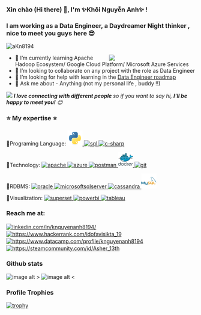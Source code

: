 ### Xin chào (Hi there) 👋, I'm ✨Khôi Nguyễn Anh✨ [ ](https://i.pinimg.com/originals/bb/82/21/bb82217d6c6a89cad939f8c8567f6171.gif)!

<h3>I am working as a Data Engineer, a Daydreamer Night thinker , nice to meet you guys here 😎 </h3>
<p align="left"> <img src="https://komarev.com/ghpvc/?username=aKn8194&label=Profile%20views&color=0e75b6&style=flat-square" alt="aKn8194" /> </p>

<img align='right' src="https://media.giphy.com/media/M9gbBd9nbDrOTu1Mqx/giphy.gif" width="230">

- 🌱 I’m currently learning Apache Hadoop Ecosystem/ Google Cloud Platform/ Microsoft Azure Services
- 👯 I’m looking to collaborate on any project with the role as Data Engineer
- 🤔 I’m looking for help with learning in the [Data Engineer roadmap](https://github.com/datastacktv/data-engineer-roadmap)
- 💬 Ask me about - Anything (not my personal life , buddy !!)

<img src="https://media.giphy.com/media/LnQjpWaON8nhr21vNW/giphy.gif" width="60"> <em><b>I love connecting with different people </b>so if you want to say hi, <b> I'll be happy to meet you!</b> 😊</em>

<h3 align="left"><b>⭐️ My expertise ⭐️ </b></h3>

<p align="left"> 
🔶Programing Language: 
<a href="https://www.python.org" target="_blank"> <img src="https://raw.githubusercontent.com/devicons/devicon/master/icons/python/python-original.svg" alt="python" width="40" height="40"/> </a><a href="https://www.sql.org/" target="_blank"> <img src="https://www.svgrepo.com/show/13344/sql-file-format.svg" alt="sql" width="40" height="40"/> </a>
</a><a href="https://docs.microsoft.com/en-us/dotnet/csharp/" target="_blank"> <img src="https://seeklogo.com/images/C/c-sharp-c-logo-02F17714BA-seeklogo.com.png" alt="c-sharp" width="40" height="40"/> </a>

🔶Technology: 
<a href="https://hadoop.apache.org/" target="_blank"> <img src="https://seeklogo.com/images/H/hadoop-logo-608148F581-seeklogo.com.png" alt="apache" width="40" height="40"/> </a> 
<a href="https://azure.microsoft.com/en-us/" target="_blank"> <img src="https://www.svgrepo.com/show/303372/azure-1-logo.svg" alt="azure" width="40" height="40"/> </a> 
<a href="https://postman.com" target="_blank"> <img src="https://www.vectorlogo.zone/logos/getpostman/getpostman-icon.svg" alt="postman" width="40" height="40"/> </a> 
<a href="https://www.docker.com/" target="_blank"> <img src="https://raw.githubusercontent.com/devicons/devicon/master/icons/docker/docker-original-wordmark.svg" alt="docker" width="40" height="40"/> </a>
 <a href="https://git-scm.com/" target="_blank"> <img src="https://www.vectorlogo.zone/logos/git-scm/git-scm-icon.svg" alt="git" width="40" height="40"/> </a>  

🔶RDBMS: 
<a href="https://www.oracle.com/index.html" target="_blank"> <img src="https://www.svgrepo.com/show/303303/oracle-6-logo.svg" alt="oracle" width="40" height="40"/> </a> 
<a href="https://www.microsoft.com/en-us/sql-server/sql-server-2019" target="_blank"> <img src="https://www.svgrepo.com/show/306420/microsoftsqlserver.svg" alt="microsoftsqlserver" width="40" height="40"/> </a> 
<a href="https://cassandra.apache.org/" target="_blank"> <img src="https://www.svgrepo.com/show/305710/apachecassandra.svg" alt="cassandra" width="40" height="40"/> </a> 
<a href="https://www.mysql.com/" target="_blank"> <img src="https://raw.githubusercontent.com/devicons/devicon/master/icons/mysql/mysql-original-wordmark.svg" alt="mysql" width="40" height="40"/> </a> 

🔶Visualization: 
<a href="https://superset.apache.org/" target="_blank"> <img src="https://www.freney.com/images/supersetcolor.png" alt="superset" width="40" height="40"/> </a>
<a href="https://powerbi.microsoft.com/en-us/" target="_blank"> <img src="https://www.svgrepo.com/show/306593/powerbi.svg" alt="powerbi" width="40" height="40"/> </a> 
<a href="https://www.tableau.com/" target="_blank"> <img src="https://www.svgrepo.com/show/306830/tableau.svg" alt="tableau" width="40" height="40"/> </a> 

 </p>

<h3 align="left">Reach me at:</h3>
<p align="left">
<a href="https://linkedin.com/in/knguyenanh8194/" target="blank"><img align="center" src="https://cdn.jsdelivr.net/npm/simple-icons@3.0.1/icons/linkedin.svg" alt="linkedin.com/in/knguyenanh8194/" height="30" width="40" /></a>
<a href="https://www.hackerrank.com/knguyenanh8194" target="blank"><img align="center" src="https://cdn.jsdelivr.net/npm/simple-icons@3.0.1/icons/hackerrank.svg" alt="https://www.hackerrank.com/idofavisikta_19" height="30" width="40" /></a>
<a href="https://www.datacamp.com/profile/knguyenanh8194" target="blank"><img align="center" src="https://cdn.jsdelivr.net/npm/simple-icons@3.0.1/icons/datacamp.svg" alt="https://www.datacamp.com/profile/knguyenanh8194" height="30" width="40" /></a>
<a href="https://steamcommunity.com/id/Asher_13th" target="blank"><img align="center" src="https://cdn.jsdelivr.net/npm/simple-icons@3.0.1/icons/steam.svg" alt="https://steamcommunity.com/id/Asher_13th" height="30" width="40" /></a>


<h3 align="left">Github stats</h3>

![image alt >](https://github-readme-stats.vercel.app/api/top-langs/?username=KoiDev13&theme=tokyonight&count_private=true)
![image alt <](https://github-readme-stats.vercel.app/api/?username=KoiDev13&theme=tokyonight&count_private=true)


<h3 align="left">Profile Trophies</h3>

[![trophy](https://github-profile-trophy.vercel.app/?username=KoiDev13)](https://github.com/KoiDev13/github-profile-trophy)
